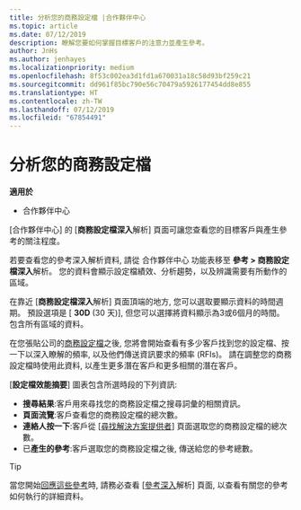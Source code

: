 ```yaml
---
title: 分析您的商務設定檔 |合作夥伴中心
ms.topic: article
ms.date: 07/12/2019
description: 瞭解您要如何掌握目標客戶的注意力並產生參考。
author: JnHs
ms.author: jenhayes
ms.localizationpriority: medium
ms.openlocfilehash: 8f53c002ea3d1fd1a670031a18c58d93bf259c21
ms.sourcegitcommit: dd961f85bc790e56c70479a5926177454dd8e855
ms.translationtype: HT
ms.contentlocale: zh-TW
ms.lasthandoff: 07/12/2019
ms.locfileid: "67854491"
---
```

# <a name="analyze-your-business-profile"></a>分析您的商務設定檔
<!-- 
https://go.microsoft.com/fwlink/?linkid=849120
-->

**適用於**

- 合作夥伴中心

[合作夥伴中心] 的 [**商務設定檔深入**解析] 頁面可讓您查看您的目標客戶與產生參考的關注程度。

若要查看您的參考深入解析資料, 請從 合作夥伴中心 功能表移至 **參考 > 商務設定檔深入**解析。 您的資料會顯示設定檔績效、分析趨勢，以及辨識需要有所動作的區域。

在靠近 [**商務設定檔深入**解析] 頁面頂端的地方, 您可以選取要顯示資料的時間週期。 預設選項是 [ **30D** (30 天)], 但您可以選擇將資料顯示為3或6個月的時間。 包含所有區域的資料。

在您張貼公司的[商務設定檔](create-a-marketing-profile.md)之後, 您將會開始查看有多少客戶找到您的設定檔、按一下以深入瞭解的頻率, 以及他們傳送資訊要求的頻率 (RFIs)。 請在調整您的商務設定檔時使用此資料, 以產生更多潛在客戶和更多相關的潛在客戶。

[**設定檔效能摘要**] 圖表包含所選時段的下列資訊:

- **搜尋結果**:客戶用來尋找您的商務設定檔之搜尋詞彙的相關資訊。
- **頁面流覽**:客戶查看您的商務設定檔的總次數。
- **連絡人按一下**:客戶從 [[尋找解決方案提供者](https://www.microsoft.com/solution-providers/home)] 頁面選取您的商務設定檔的總次數。
- 已**產生的參考**:客戶選取您的商務設定檔之後, 傳送給您的參考總數。

> [!TIP]
> 當您開始[回應這些參考](responding-to-referrals.md)時, 請務必查看 [[參考深入](referral-insights.md)解析] 頁面, 以查看有關您的參考如何執行的詳細資料。
